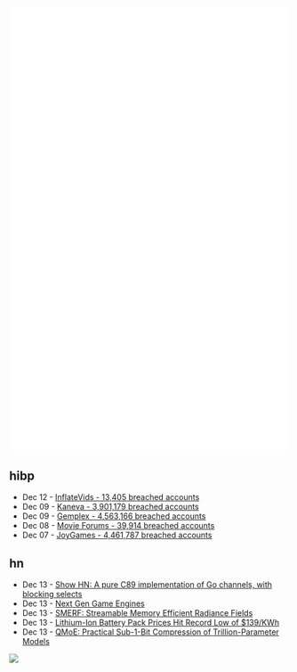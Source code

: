 ![Metrics](https://raw.githubusercontent.com/phixion/phixion/master/metrics.svg)

## hibp

<!--
for https://github.com/phixion/phixion/blob/main/.github/workflows/feeds.yml
-->
<!--START_SECTION:haveibeenpwnd-->
- Dec 12 - [InflateVids - 13,405 breached accounts](https://haveibeenpwned.com/PwnedWebsites#InflateVids)
- Dec 09 - [Kaneva - 3,901,179 breached accounts](https://haveibeenpwned.com/PwnedWebsites#Kaneva)
- Dec 09 - [Gemplex - 4,563,166 breached accounts](https://haveibeenpwned.com/PwnedWebsites#Gemplex)
- Dec 08 - [Movie Forums - 39,914 breached accounts](https://haveibeenpwned.com/PwnedWebsites#MovieForums)
- Dec 07 - [JoyGames - 4,461,787 breached accounts](https://haveibeenpwned.com/PwnedWebsites#JoyGames)
<!--END_SECTION:haveibeenpwnd-->

## hn

<!--
for https://github.com/phixion/phixion/blob/main/.github/workflows/feeds.yml
-->
<!--START_SECTION:hn-->
- Dec 13 - [Show HN: A pure C89 implementation of Go channels, with blocking selects](https://github.com/rochus-keller/CspChan)
- Dec 13 - [Next Gen Game Engines](https://a16z.com/unbundling-the-game-engine/)
- Dec 13 - [SMERF: Streamable Memory Efficient Radiance Fields](https://smerf-3d.github.io/)
- Dec 13 - [Lithium-Ion Battery Pack Prices Hit Record Low of $139/KWh](https://about.bnef.com/blog/lithium-ion-battery-pack-prices-hit-record-low-of-139-kwh/)
- Dec 13 - [QMoE: Practical Sub-1-Bit Compression of Trillion-Parameter Models](https://arxiv.org/abs/2310.16795)
<!--END_SECTION:hn-->

<!--
for https://yhype.me
-->
![](https://hit.yhype.me/github/profile?user_id=13013670)
